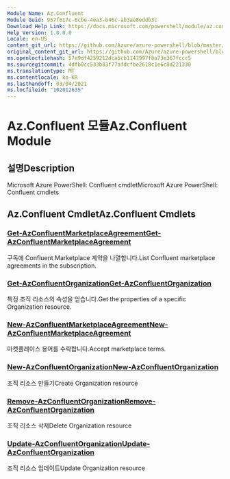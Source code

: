 ```yaml
---
Module Name: Az.Confluent
Module Guid: 957f617c-6cbe-4ea3-b46c-ab3ae8eddb3c
Download Help Link: https://docs.microsoft.com/powershell/module/az.confluent
Help Version: 1.0.0.0
Locale: en-US
content_git_url: https://github.com/Azure/azure-powershell/blob/master/src/Confluent/help/Az.Confluent.md
original_content_git_url: https://github.com/Azure/azure-powershell/blob/master/src/Confluent/help/Az.Confluent.md
ms.openlocfilehash: 57e9df4259212dca5cb1147997f8a73e367fccc5
ms.sourcegitcommit: 4dfb0cc533b83f77afdcfbe2618c1e6c8d221330
ms.translationtype: MT
ms.contentlocale: ko-KR
ms.lasthandoff: 03/04/2021
ms.locfileid: "102012635"
---
```

# <span data-ttu-id="25312-101">Az.Confluent 모듈</span><span class="sxs-lookup"><span data-stu-id="25312-101">Az.Confluent Module</span></span>
## <span data-ttu-id="25312-102">설명</span><span class="sxs-lookup"><span data-stu-id="25312-102">Description</span></span>
<span data-ttu-id="25312-103">Microsoft Azure PowerShell: Confluent cmdlet</span><span class="sxs-lookup"><span data-stu-id="25312-103">Microsoft Azure PowerShell: Confluent cmdlets</span></span>

## <span data-ttu-id="25312-104">Az.Confluent Cmdlet</span><span class="sxs-lookup"><span data-stu-id="25312-104">Az.Confluent Cmdlets</span></span>
### [<span data-ttu-id="25312-105">Get-AzConfluentMarketplaceAgreement</span><span class="sxs-lookup"><span data-stu-id="25312-105">Get-AzConfluentMarketplaceAgreement</span></span>](Get-AzConfluentMarketplaceAgreement.md)
<span data-ttu-id="25312-106">구독에 Confluent Marketplace 계약을 나열합니다.</span><span class="sxs-lookup"><span data-stu-id="25312-106">List Confluent marketplace agreements in the subscription.</span></span>

### [<span data-ttu-id="25312-107">Get-AzConfluentOrganization</span><span class="sxs-lookup"><span data-stu-id="25312-107">Get-AzConfluentOrganization</span></span>](Get-AzConfluentOrganization.md)
<span data-ttu-id="25312-108">특정 조직 리소스의 속성을 얻습니다.</span><span class="sxs-lookup"><span data-stu-id="25312-108">Get the properties of a specific Organization resource.</span></span>

### [<span data-ttu-id="25312-109">New-AzConfluentMarketplaceAgreement</span><span class="sxs-lookup"><span data-stu-id="25312-109">New-AzConfluentMarketplaceAgreement</span></span>](New-AzConfluentMarketplaceAgreement.md)
<span data-ttu-id="25312-110">마켓플레이스 용어를 수락합니다.</span><span class="sxs-lookup"><span data-stu-id="25312-110">Accept marketplace terms.</span></span>

### [<span data-ttu-id="25312-111">New-AzConfluentOrganization</span><span class="sxs-lookup"><span data-stu-id="25312-111">New-AzConfluentOrganization</span></span>](New-AzConfluentOrganization.md)
<span data-ttu-id="25312-112">조직 리소스 만들기</span><span class="sxs-lookup"><span data-stu-id="25312-112">Create Organization resource</span></span>

### [<span data-ttu-id="25312-113">Remove-AzConfluentOrganization</span><span class="sxs-lookup"><span data-stu-id="25312-113">Remove-AzConfluentOrganization</span></span>](Remove-AzConfluentOrganization.md)
<span data-ttu-id="25312-114">조직 리소스 삭제</span><span class="sxs-lookup"><span data-stu-id="25312-114">Delete Organization resource</span></span>

### [<span data-ttu-id="25312-115">Update-AzConfluentOrganization</span><span class="sxs-lookup"><span data-stu-id="25312-115">Update-AzConfluentOrganization</span></span>](Update-AzConfluentOrganization.md)
<span data-ttu-id="25312-116">조직 리소스 업데이트</span><span class="sxs-lookup"><span data-stu-id="25312-116">Update Organization resource</span></span>

